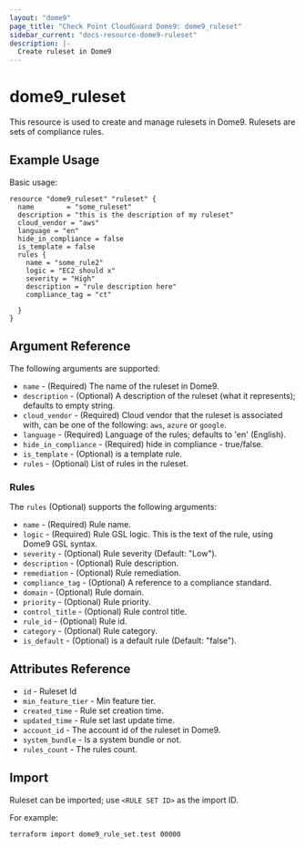 ```yaml
---
layout: "dome9"
page_title: "Check Point CloudGuard Dome9: dome9_ruleset"
sidebar_current: "docs-resource-dome9-ruleset"
description: |-
  Create ruleset in Dome9
---
```


# dome9_ruleset

This resource is used to create and manage rulesets in Dome9. Rulesets are sets of compliance rules.

## Example Usage

Basic usage:

```hcl
resource "dome9_ruleset" "ruleset" {
  name        = "some_ruleset"
  description = "this is the description of my ruleset"
  cloud_vendor = "aws"
  language = "en"
  hide_in_compliance = false
  is_template = false
  rules {
    name = "some_rule2"
    logic = "EC2 should x"
    severity = "High"
    description = "rule description here"
    compliance_tag = "ct"
  
  }
}

```

## Argument Reference

The following arguments are supported:

* `name` - (Required) The name of the ruleset in Dome9.
* `description` - (Optional) A description of the ruleset (what it represents); defaults to empty string.
* `cloud_vendor` - (Required) Cloud vendor that the ruleset is associated with, can be one of the following: `aws`, `azure` or `google`.
* `language` - (Required) Language of the rules; defaults to 'en' (English).
* `hide_in_compliance` - (Required) hide in compliance - true/false.
* `is_template` - (Optional) is a template rule.
* `rules` - (Optional) List of rules in the ruleset.


### Rules 

The `rules` (Optional) supports the following arguments:
    
* `name` - (Required) Rule name.
* `logic` - (Required) Rule GSL logic. This is the text of the rule, using Dome9 GSL syntax.
* `severity` - (Optional) Rule severity (Default: "Low").
* `description` - (Optional) Rule description.
* `remediation` - (Optional) Rule remediation.
* `compliance_tag` - (Optional) A reference to a compliance standard.
* `domain` - (Optional) Rule domain.
* `priority` - (Optional) Rule priority.
* `control_title` - (Optional) Rule control title.
* `rule_id` - (Optional) Rule id.
* `category` - (Optional) Rule category.
* `is_default` - (Optional) is a default rule (Default: "false").


## Attributes Reference

* `id` - Ruleset Id
* `min_feature_tier` - Min feature tier.
* `created_time` - Rule set creation time.
* `updated_time` - Rule set last update time.
* `account_id` - The account id of the ruleset in Dome9.
* `system_bundle` - Is a system bundle or not.
* `rules_count` - The rules count.


## Import

Ruleset can be imported; use `<RULE SET ID>` as the import ID. 

For example:

```shell
terraform import dome9_rule_set.test 00000
```
